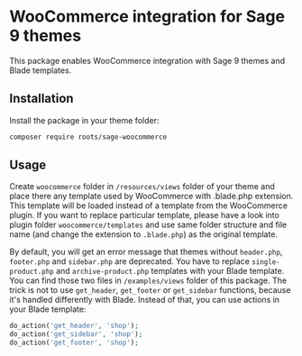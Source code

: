 # WooCommerce integration for Sage 9 themes

This package enables WooCommerce integration with Sage 9 themes and Blade templates.

## Installation

Install the package in your theme folder:

```bash
composer require roots/sage-woocommerce
```

## Usage

Create `woocommerce` folder in `/resources/views` folder of your theme and place there any template used by WooCommerce with .blade.php extension. This template will be loaded instead of a template from the WooCommerce plugin. If you want to replace particular template, please have a look into plugin folder `woocommerce/templates` and use same folder structure and file name (and change the extension to `.blade.php`) as the original template.

By default, you will get an error message that themes without `header.php`, `footer.php` and `sidebar.php` are deprecated. You have to replace `single-product.php` and `archive-product.php` templates with your Blade template. You can find those two files in `/examples/views` folder of this package. The trick is not to use `get_header`, `get_footer` or `get_sidebar` functions, because it's handled differently with Blade. Instead of that, you can use actions in your Blade template:

```php
do_action('get_header', 'shop');
do_action('get_sidebar', 'shop');
do_action('get_footer', 'shop');
```
